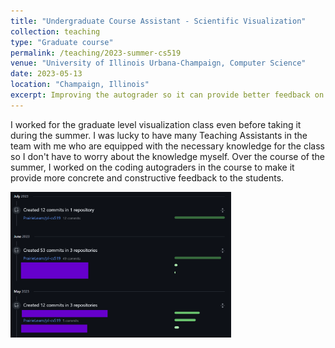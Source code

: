 ```yaml
---
title: "Undergraduate Course Assistant - Scientific Visualization"
collection: teaching
type: "Graduate course"
permalink: /teaching/2023-summer-cs519
venue: "University of Illinois Urbana-Champaign, Computer Science"
date: 2023-05-13
location: "Champaign, Illinois"
excerpt: Improving the autograder so it can provide better feedback on student code.
---
```


I worked for the graduate level visualization class even before taking it during the summer. I was lucky to have many Teaching Assistants in the team with me who are equipped with the necessary knowledge for the class so I don't have to worry about the knowledge myself. Over the course of the summer, I worked on the coding autograders in the course to make it provide more concrete and constructive feedback to the students.

<img src='/images/teaching_CS519/git-history.png' style="width: 70%">
